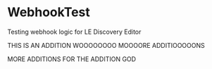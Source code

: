 # WebhookTest
Testing webhook logic for LE Discovery Editor

THIS IS AN ADDITION WOOOOOOOO
MOOOORE ADDITIOOOOONS

MORE ADDITIONS FOR THE ADDITION GOD
